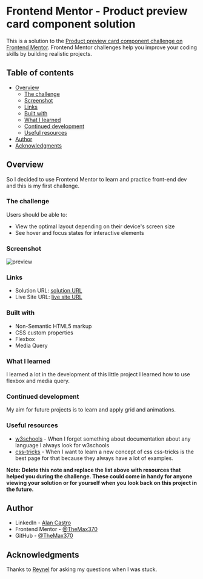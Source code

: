 # Frontend Mentor - Product preview card component solution

This is a solution to the [Product preview card component challenge on Frontend Mentor](https://www.frontendmentor.io/challenges/product-preview-card-component-GO7UmttRfa). Frontend Mentor challenges help you improve your coding skills by building realistic projects. 

## Table of contents

- [Overview](#overview)
  - [The challenge](#the-challenge)
  - [Screenshot](#screenshot)
  - [Links](#links)
  - [Built with](#built-with)
  - [What I learned](#what-i-learned)
  - [Continued development](#continued-development)
  - [Useful resources](#useful-resources)
- [Author](#author)
- [Acknowledgments](#acknowledgments)


## Overview

So I decided to use Frontend Mentor to learn and practice front-end dev and this is my first challenge.

### The challenge

Users should be able to:

- View the optimal layout depending on their device's screen size
- See hover and focus states for interactive elements

### Screenshot

![preview](https://user-images.githubusercontent.com/69474247/176799330-e6d5d861-fbd9-4d2c-9a68-6bb01bedfbc2.PNG)

### Links

- Solution URL: [solution URL]([(https://www.frontendmentor.io/solutions/flexbox-PjHQxzhuuU))
- Live Site URL: [live site URL](https://themax370.github.io/Product-preview-card-component/)

### Built with

- Non-Semantic HTML5 markup
- CSS custom properties
- Flexbox
- Media Query


### What I learned

I learned a lot in the development of this little project I learned how to use flexbox and media query.

### Continued development

My aim for future projects is to learn and apply grid and animations.

### Useful resources

- [w3schools](https://www.w3schools.com/css/) - When I forget something about documentation about any language I always look for w3schools
- [css-tricks](https://css-tricks.com/) - When I want to learn a new concept of css css-tricks is the best page for that because they always
have a lot of examples.

**Note: Delete this note and replace the list above with resources that helped you during the challenge. These could come in handy for anyone viewing your solution or for yourself when you look back on this project in the future.**

## Author

- LinkedIn - [Alan Castro](https://www.linkedin.com/in/alan-castro-b0a2401b0/)
- Frontend Mentor - [@TheMax370](https://www.frontendmentor.io/profile/TheMax370)
- GitHub - [@TheMax370](https://github.com/TheMax370)

## Acknowledgments

Thanks to [Reynel](https://github.com/AxelCreations) for asking my questions when I was stuck.
